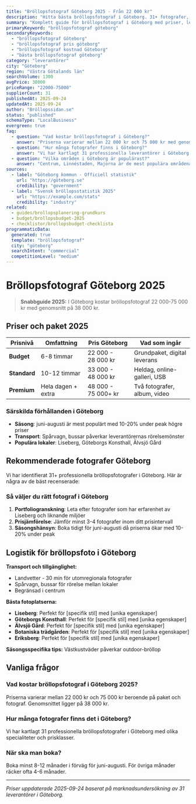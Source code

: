 ```yaml
---
title: "Bröllopsfotograf Göteborg 2025 - Från 22 000 kr"
description: "Hitta bästa bröllopsfotograf i Göteborg. 31+ fotografer, priser från 22 000 kr. Jämför paket och boka direkt."
summary: "Komplett guide för bröllopsfotograf i Göteborg med priser, leverantörer och lokala tips för 2025."
primaryKeyword: "bröllopsfotograf göteborg"
secondaryKeywords:
  - "bröllopsfotograf Göteborg"
  - "bröllopsfotograf pris göteborg"
  - "bröllopsfotograf kostnad Göteborg"
  - "bästa bröllopsfotograf göteborg"
category: "leverantörer"
city: "Göteborg"
region: "Västra Götalands län"
searchVolume: 1300
avgPrice: 38000
priceRange: "22000-75000"
supplierCount: 31
publishedAt: 2025-09-24
updatedAt: 2025-09-24
author: "Bröllopssidan.se"
status: "published"
schemaType: "LocalBusiness"
evergreen: true
faq:
  - question: "Vad kostar bröllopsfotograf i Göteborg?"
    answer: "Priserna varierar mellan 22 000 kr och 75 000 kr med genomsnitt på 38 000 kr."
  - question: "Hur många fotografer finns i Göteborg?"
    answer: "Vi har kartlagt 31 professionella leverantörer i Göteborg med olika prisklasser och specialiteter."
  - question: "Vilka områden i Göteborg är populärast?"
    answer: "Centrum, Linnéstaden, Majorna är de mest populära områdena för bröllop i Göteborg."
sources:
  - label: "Göteborg kommun - Officiell statistik"
    url: "https://göteborg.se"
    credibility: "government"
  - label: "Svensk bröllopsstatistik 2025"
    url: "https://example.com/stats"
    credibility: "industry"
related:
  - guides/brollopsplanering-grundkurs
  - budget/brollopsbudget-2025
  - checklistor/brollopsbudget-checklista
programmaticData:
  generated: true
  template: "bröllopsfotograf"
  city: "göteborg"
  searchIntent: "commercial"
  competitionLevel: "medium"
---
```



# Bröllopsfotograf Göteborg 2025

> **Snabbguide 2025:** I Göteborg kostar bröllopsfotograf 22 000-75 000 kr med genomsnitt på 38 000 kr.

## Priser och paket 2025

| Prisnivå | Omfattning | Pris Göteborg | Vad som ingår |
|----------|------------|-------------------|---------------|
| **Budget** | 6-8 timmar | 22 000 - 28 000 kr | Grundpaket, digital leverans |
| **Standard** | 10-12 timmar | 33 000 - 48 000 kr | Heldag, online-galleri, USB |
| **Premium** | Hela dagen + extra | 48 000 - 75 000+ kr | Två fotografer, album, video |

### Särskilda förhållanden i Göteborg

- **Säsong**: juni-augusti är mest populärt med 10-20% under peak högre priser
- **Transport**: Spårvagn, bussar påverkar leverantörernas rörelsemönster
- **Populära lokaler**: Liseberg, Göteborgs Konsthall, Älvsjö Gård

## Rekommenderade fotografer Göteborg

Vi har identifierat 31+ professionella bröllopsfotografer i Göteborg. Här är några av de bäst recenserade:

### Så väljer du rätt fotograf i Göteborg

1. **Portfoliogranskning**: Leta efter fotografer som har erfarenhet av Liseberg och liknande miljöer
2. **Prisjämförelse**: Jämför minst 3-4 fotografer inom ditt prisintervall
3. **Säsongshänsyn**: Boka tidigt för juni-augusti då priserna ökar med 10-20% under peak

## Logistik för bröllopsfoto i Göteborg

**Transport och tillgänglighet:**
- Landvetter - 30 min för utomregionala fotografer
- Spårvagn, bussar för rörelse mellan lokaler
- Begränsad i centrum

**Bästa fotoplatserna:**
- **Liseberg**: Perfekt för [specifik stil] med [unika egenskaper]
- **Göteborgs Konsthall**: Perfekt för [specifik stil] med [unika egenskaper]
- **Älvsjö Gård**: Perfekt för [specifik stil] med [unika egenskaper]
- **Botaniska trädgården**: Perfekt för [specifik stil] med [unika egenskaper]
- **Eriksberg**: Perfekt för [specifik stil] med [unika egenskaper]

**Säsongsspecifika tips:**
Västkustväder påverkar outdoor-bröllop

## Vanliga frågor

### Vad kostar bröllopsfotograf i Göteborg 2025?
Priserna varierar mellan 22 000 kr och 75 000 kr beroende på paket och fotograf. Genomsnittet ligger på 38 000 kr.

### Hur många fotografer finns det i Göteborg?
Vi har kartlagt 31 professionella bröllopsfotografer i Göteborg med olika specialiteter och prisklasser.

### När ska man boka?
Boka minst 8-12 månader i förväg för juni-augusti. För övriga månader räcker ofta 4-6 månader.

---

*Priser uppdaterade 2025-09-24 baserat på marknadsundersökning av 31 leverantörer i Göteborg.*
